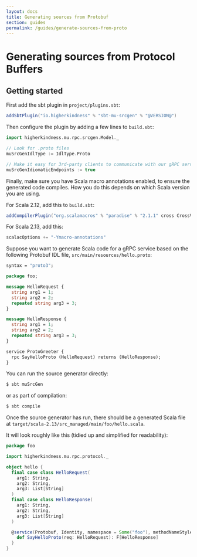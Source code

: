 ```yaml
---
layout: docs
title: Generating sources from Protobuf
section: guides
permalink: /guides/generate-sources-from-proto
---
```


# Generating sources from Protocol Buffers

## Getting started

First add the sbt plugin in `project/plugins.sbt`:

```scala
addSbtPlugin("io.higherkindness" % "sbt-mu-srcgen" % "@VERSION@")
```

Then configure the plugin by adding a few lines to `build.sbt`:

```scala
import higherkindness.mu.rpc.srcgen.Model._

// Look for .proto files
muSrcGenIdlType := IdlType.Proto

// Make it easy for 3rd-party clients to communicate with our gRPC server
muSrcGenIdiomaticEndpoints := true
```

Finally, make sure you have Scala macro annotations enabled, to ensure the
generated code compiles. How you do this depends on which Scala version you are
using.

For Scala 2.12, add this to `build.sbt`:

```scala
addCompilerPlugin("org.scalamacros" % "paradise" % "2.1.1" cross CrossVersion.patch)
```

For Scala 2.13, add this:

```scala
scalacOptions += "-Ymacro-annotations"
```

Suppose you want to generate Scala code for a gRPC service based on the following Protobuf IDL file, `src/main/resources/hello.proto`:

```proto
syntax = "proto3";

package foo;

message HelloRequest {
  string arg1 = 1;
  string arg2 = 2;
  repeated string arg3 = 3;
}

message HelloResponse {
  string arg1 = 1;
  string arg2 = 2;
  repeated string arg3 = 3;
}

service ProtoGreeter {
  rpc SayHelloProto (HelloRequest) returns (HelloResponse);
}
```

You can run the source generator directly:

```sh
$ sbt muSrcGen
```

or as part of compilation:

```sh
$ sbt compile
```

Once the source generator has run, there should be a generated Scala file at
`target/scala-2.13/src_managed/main/foo/hello.scala`.

It will look roughly like this (tidied up and simplified for readability):

```scala
package foo

import higherkindness.mu.rpc.protocol._

object hello {
  final case class HelloRequest(
    arg1: String,
    arg2: String,
    arg3: List[String]
  )
  final case class HelloResponse(
    arg1: String,
    arg2: String,
    arg3: List[String]
  )

  @service(Protobuf, Identity, namespace = Some("foo"), methodNameStyle = Capitalize) trait ProtoGreeter[F[_]] {
    def SayHelloProto(req: HelloRequest): F[HelloResponse]
  }
}
```